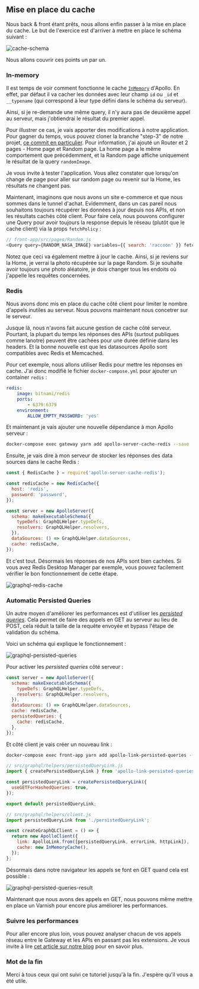 ## Mise en place du cache

Nous back & front étant prêts, nous allons enfin passer à la mise en place du cache.
Le but de l'exercice est d'arriver à mettre en place le schéma suivant :

![cache-schema](https://storage.googleapis.com/tutos/assets/2019-05-10-apollo-rest-cache/cache-schema.png)

Nous allons couvrir ces points un par un.

### In-memory

Il est temps de voir comment fonctionne le cache [`InMemory`](https://www.apollographql.com/docs/react/advanced/caching) d'Apollo.
En effet, par défaut il va cacher les données avec leur champ `id` ou `_id` et `__typename` (qui correspond à leur type défini dans le schéma du serveur).

Ainsi, si je re-demande une même query, il n'y aura pas de deuxième appel au serveur, mais j'obtiendrai le résultat du premier appel.

Pour illustrer ce cas, je vais apporter des modifications à notre application.
Pour gagner du temps, vous pouvez cloner la branche "step-3" de notre projet, [ce commit en particulier](https://github.com/MarieMinasyan/apollo-tutorial/commit/f41319551da1ccfa42e20e70c901f5bbfe0c7c46).
Pour information, j'ai ajouté un Router et 2 pages - Home page et Random page.
La home page a le même comportement que précédemment, et la Random page affiche uniquement le résultat de la query `randomImage`.

Je vous invite à tester l'application.
Vous allez constater que lorsqu'on change de page pour aller sur random page ou revenir sur la Home, les résultats ne changent pas.

Maintenant, imaginons que nous avons un site e-commerce et que nous sommes dans le tunnel d'achat.
Evidemment, dans un cas pareil nous souhaitons toujours récupérer les données à jour depuis nos APIs, et non les résultats cachés côté client.
Pour faire cela, nous pouvons configurer une Query pour avoir toujours la response depuis le réseau (plutôt que le cache client) via la props `fetchPolicy` :

```js
// front-app/src/pages/Random.js
<Query query={RANDOM_NASA_IMAGE} variables={{ search: 'raccoon' }} fetchPolicy={"network-only"}>
```

Notez que ceci va également mettre à jour le cache. Ainsi, si je reviens sur la Home, je verrai la photo récupérée sur la page Random.
Si je souhaite avoir toujours une photo aléatoire, je dois changer tous les endoits où j'appelle les requêtes concernées.

### Redis

Nous avons donc mis en place du cache côté client pour limiter le nombre d'appels inutiles au serveur.
Nous pouvons maintenant nous concetrer sur le serveur.

Jusque là, nous n'avons fait aucune gestion de cache côté serveur. Pourtant, la plupart du temps les réponses des APIs (surtout publiques comme lanotre) peuvent être cachées pour une durée définie dans les headers. Et la bonne nouvelle est que les datasources Apollo sont compatibles avec Redis et Memcached.

Pour cet exemple, nous allons utiliser Redis pour mettre les réponses en cache.
J'ai donc modifié le fichier `docker-compose.yml` pour ajouter un container `redis` :

```yml
redis:
    image: bitnami/redis
    ports:
        - 6379:6379
    environment:
        ALLOW_EMPTY_PASSWORD: 'yes'
```

Et maintenant je vais ajouter une nouvelle dépendance à mon Apollo serveur :

```bash
docker-compose exec gateway yarn add apollo-server-cache-redis --save
```

Ensuite, je vais dire à mon serveur de stocker les réponses des data sources dans le cache Redis :

```js
const { RedisCache } = require('apollo-server-cache-redis');

const redisCache = new RedisCache({
  host: 'redis',
  password: 'password',
});

const server = new ApolloServer({
  schema: makeExecutableSchema({
    typeDefs: GraphQLHelper.typeDefs,
    resolvers: GraphQLHelper.resolvers,
  }),
  dataSources: () => GraphQLHelper.dataSources,
  cache: redisCache,
});
```

Et c'est tout. Désormais les réponses de nos APIs sont bien cachées.
Si vous avez Redis Desktop Manager par exemple, vous pouvez facilement vérifier le bon fonctionnement de cette étape.

![graphql-redis-cache](https://storage.googleapis.com/tutos/assets/2019-05-10-apollo-rest-cache/redis_cache.png)

### Automatic Persisted Queries

Un autre moyen d'améliorer les performances est d'utiliser les [*persisted queries*](https://www.apollographql.com/docs/apollo-server/features/apq).
Cela permet de faire des appels en GET au serveur au lieu de POST, cela réduit la taille de la requête envoyée et bypass l'étape de validation du schéma.

Voici un schéma qui explique le fonctionnement :

![graphql-persisted-queries](https://storage.googleapis.com/tutos/assets/2019-05-10-apollo-rest-cache/persisted_queries.png)

Pour activer les *persisted queries* côté serveur :

```js
const server = new ApolloServer({
  schema: makeExecutableSchema({
    typeDefs: GraphQLHelper.typeDefs,
    resolvers: GraphQLHelper.resolvers,
  }),
  dataSources: () => GraphQLHelper.dataSources,
  cache: redisCache,
  persistedQueries: {
    cache: redisCache,
  },
});
```

Et côté client je vais créer un nouveau link :

```bash
docker-compose exec front-app yarn add apollo-link-persisted-queries --save
```

```js
// src/graphql/helpers/persistedQueryLink.js
import { createPersistedQueryLink } from 'apollo-link-persisted-queries';

const persistedQueryLink = createPersistedQueryLink({
  useGETForHashedQueries: true,
});

export default persistedQueryLink;
```

```js
// src/graphql/helpers/client.js
import persistedQueryLink from './persistedQueryLink';

const createGraphQLClient = () => {
  return new ApolloClient({
    link: ApolloLink.from([persistedQueryLink, errorLink, httpLink]),
    cache: new InMemoryCache(),
  });
};
```

Désormais dans notre navigateur les appels se font en GET quand cela est possible :

![graphql-persisted-queries-result](https://storage.googleapis.com/tutos/assets/2019-05-10-apollo-rest-cache/persisted_queries_result.png)

Maintenant que nous avons des appels en GET, nous pouvons même mettre en place un Varnish pour encore plus améliorer les performances.

### Suivre les performances

Pour aller encore plus loin, vous pouvez analyser chacun de vos appels réseau entre le Gateway et les APIs en passant pas les extensions.
Je vous invite à lire [cet article sur notre blog](https://blog.eleven-labs.com/fr/commencer-avec-apollojs/#analyser-les-resolvers-graphql) pour en savoir plus.

### Mot de la fin

Merci à tous ceux qui ont suivi ce tutoriel jusqu'à la fin.
J'espère qu'il vous a été utile.